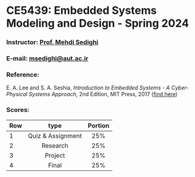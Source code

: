# CE5439: Embedded Systems Modeling and Design - Spring 2024

### Instructor: [Prof. Mehdi Sedighi](https://scholar.google.com/citations?user=2RN0Y2YAAAAJ&hl=en)
### E-mail: [msedighi@aut.ac.ir](mailto:msedighi@aut.ac.ir)

### Reference:
 E. A. Lee and S. A. Seshia, *Introduction to Embedded Systems - A Cyber-Physical Systems Approach,* 2nd Edition, MIT Press, 2017 ([find here](https://github.com/M-Sc-AUT/M.Sc-Computer-Architecture/tree/main/Embedded%20Systems%20Modeling%20and%20Design/Reference))
 
### Scores:
| Row | type | Portion |
| --- | :-:  | :-: |  
| 1 | Quiz & Assignment | 25% |
| 2 | Research | 25% |
| 3 | Project | 25% |
| 4 | Final | 25% |
